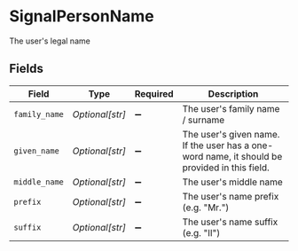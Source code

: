 # SignalPersonName

The user's legal name


## Fields

| Field                                                                                        | Type                                                                                         | Required                                                                                     | Description                                                                                  |
| -------------------------------------------------------------------------------------------- | -------------------------------------------------------------------------------------------- | -------------------------------------------------------------------------------------------- | -------------------------------------------------------------------------------------------- |
| `family_name`                                                                                | *Optional[str]*                                                                              | :heavy_minus_sign:                                                                           | The user's family name / surname                                                             |
| `given_name`                                                                                 | *Optional[str]*                                                                              | :heavy_minus_sign:                                                                           | The user's given name. If the user has a one-word name, it should be provided in this field. |
| `middle_name`                                                                                | *Optional[str]*                                                                              | :heavy_minus_sign:                                                                           | The user's middle name                                                                       |
| `prefix`                                                                                     | *Optional[str]*                                                                              | :heavy_minus_sign:                                                                           | The user's name prefix (e.g. "Mr.")                                                          |
| `suffix`                                                                                     | *Optional[str]*                                                                              | :heavy_minus_sign:                                                                           | The user's name suffix (e.g. "II")                                                           |